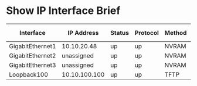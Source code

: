 
# Show IP Interface Brief
| Interface | IP Address | Status | Protocol | Method | Interface is OK |
| --------- | ---------- | ------ | -------- | ------ | --------------- |
| GigabitEthernet1 | 10.10.20.48 | up | up | NVRAM | YES |
| GigabitEthernet2 | unassigned | up | up | NVRAM | YES |
| GigabitEthernet3 | unassigned | up | up | NVRAM | YES |
| Loopback100 | 10.10.100.100 | up | up | TFTP | YES |